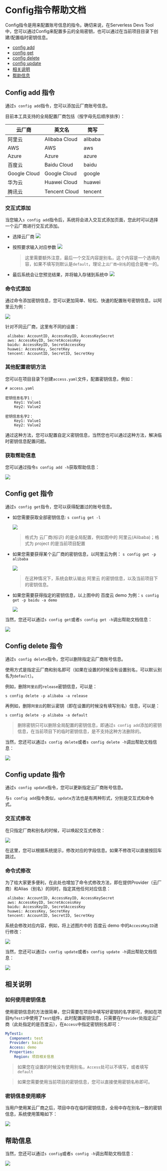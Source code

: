 # Config指令帮助文档

Config指令是用来配置账号信息的指令。确切来说，在Serverless Devs Tool中，您可以通过Config来配置多云的全局密钥，也可以通过在当前项目目录下创建/配置临时密钥信息。

- [config add](#Config-add-指令)
- [config get](#Config-get-指令)
- [config delete](#Config-delete-指令)
- [config update](#Config-update-指令)
- [相关说明](#相关说明)
- [帮助信息](#帮助信息)

## Config add 指令

通过`s config add`指令，您可以添加云厂商账号信息。

目前本工具支持的全局配置厂商包括（按字母先后顺序排序）：

|  云厂商   | 英文名  | 简写  |
|  ----  | ----  |  ----  |
| 阿里云  | Alibaba Cloud |  alibaba |
| AWS  | AWS |  aws |
| Azure  | Azure |  azure |
| 百度云  | Baidu Cloud |  baidu |
| Google Cloud  | Google Cloud |  google |
| 华为云  | Huawei Cloud |  huawei |
| 腾讯云  | Tencent Cloud |  tencent |

### 交互式添加

当您输入`s config add`指令后，系统将会进入交互式添加页面，您此时可以选择一个云厂商进行交互式添加。

- 选择云厂商
    ![](https://images.serverlessfans.com/s-tool/zh/s-config-add.jpg)

- 按照要求输入对应参数
    ![](https://images.serverlessfans.com/s-tool/zh/s-config-add-select.jpg)

    > 这里需要额外注意，最后一个交互内容是别名，这个内容是一个选填内容，如果不填写则默认是`default`，理论上`云厂商+别名`的组合是唯一的。
- 最后系统会让您预览结果，并将输入存储到系统中
    ![](https://images.serverlessfans.com/s-tool/zh/s-config-add-select-result.jpg)

### 命令式添加

通过命令添加密钥信息，您可以更加简单、轻松、快速的配置账号密钥信息。以阿里云为例：

![](https://images.serverlessfans.com/s-tool/zh/s-config-add-direct.jpg)
 
针对不同云厂商，这里有不同的设置：

```
 alibaba: AccountID, AccessKeyID, AccessKeySecret
 aws: AccessKeyID, SecretAccessKey
 baidu: AccessKeyID, SecretAccessKey
 huawei: AccessKey, SecretKey
 tencent: AccountID, SecretID, SecretKey
```

### 其他配置密钥方法

您可以在项目目录下创建`access.yaml`文件，配置密钥信息，例如：

```
# access.yaml

密钥信息名字1：
    Key1: Value1
    Key2: Value2

密钥信息名字2：
    Key1: Value1
    Key2: Value2
```

通过这种方法，您可以配置自定义密钥信息，当然您也可以通过这种方法，解决临时密钥信息配置问题。

### 获取帮助信息

您可以通过指令`s config add -h`获取帮助信息：

![](https://images.serverlessfans.com/s-tool/zh/s-config-add-help.jpg)

## Config get 指令

通过`s config get`指令，您可以获得配置过的账号信息。

- 如您需要获取全部密钥信息: `s config get -l`

    ![](https://images.serverlessfans.com/s-tool/zh/s-config-get-l.jpg)
    
    > 格式为 云厂商(标识) 的是全局配置，例如图中的 阿里云(Alibaba)；格式为 project 的是当前项目配置

- 如果您需要获得某个云厂商的密钥信息，以阿里云为例： `s config get -p alibaba`

    ![](https://images.serverlessfans.com/s-tool/zh/s-config-get-provider.jpg)
    
    > 在这种情况下，系统会默认输出 阿里云 的密钥信息，以及当前项目下的密钥信息。

- 如果您需要获得指定的密钥信息，以上图中的 百度云 demo 为例：`s config get -p baidu -a demo`

    ![](https://images.serverlessfans.com/s-tool/zh/s-config-get-provider-alias.jpg)

当然，您还可以通过`s config get`或者`s config get -h`调出帮助文档信息：

![](https://images.serverlessfans.com/s-tool/zh/s-config-get-help.jpg)

## Config delete 指令

通过`s config delete`指令，您可以删除指定云厂商账号信息。

使用方式是指定云厂商和别名即可（如果在设置的时候没有设置别名，可以默认别名为`default`）。

例如，删除`阿里云`的`release`密钥信息，可以是：

```
s config delete -p alibaba -a release
```

再例如，删除`阿里云`的默认密钥（即在设置的时候没有填写别名）信息，可以是：

```
s config delete -p alibaba -a default
```

> 删除密钥只可以删除全局配置的密钥信息，即通过`s config add`添加的密钥信息，在当前项目下的临时密钥信息，是不支持这种方法删除的。

当然，您还可以通过`s config delete`或者`s config delete -h`调出帮助文档信息：

![](https://images.serverlessfans.com/s-tool/zh/s-config-delete-help.jpg)

## Config update 指令

通过`s config update`指令，您可以更新指定云厂商账号信息。

与`s config add`指令类似，`update`方法也是有两种形式，分别是交互式和命令式。

### 交互式修改

在只指定厂商和别名的时候，可以唤起交互式修改：

![](https://images.serverlessfans.com/s-tool/zh/s-config-update-select.jpg)

在这里，您可以根据系统提示，修改对应的字段信息。如果不修改可以直接按回车跳过。

### 命令式修改

为了给大家更多便利，在此处也增加了命令式修改方法，即在提供Provider（云厂商）和Alias（别名）的同时，指定其他任何对应信息：

```
 alibaba: AccountID, AccessKeyID, AccessKeySecret
 aws: AccessKeyID, SecretAccessKey
 baidu: AccessKeyID, SecretAccessKey
 huawei: AccessKey, SecretKey
 tencent: AccountID, SecretID, SecretKey
```

系统会修改对应内容，例如，将上述图片中的 百度云 demo 中的`AccessKeyID`进行修改：

![](https://images.serverlessfans.com/s-tool/zh/s-config-update-direct.jpg)

当然，您还可以通过`s config update`或者`s config update -h`调出帮助文档信息：

![](https://images.serverlessfans.com/s-tool/zh/s-config-update-help.jpg)

## 相关说明

### 如何使用密钥信息

使用密钥信息的方法很简单，您只需要在项目中填写好密钥的名字即可，例如在项目`MyTest1`中使用了`test`组件，此时配置密钥信息，只需要在`Provider`处指定云厂商（此处指定的是百度云），在`Access`中指定密钥别名即可：

```yaml
MyTest1:
  Component: test
  Provider: baidu
  Access: demo
  Properties:
    Region: 项目相关信息
```

> 如果您在设置的时候没有使用别名，`Access`处可以不填写，或者填写`default`

> 如果您需要使用当前项目的密钥信息，您可以直接使用密钥名称即可。

### 密钥信息使用顺序

当用户使用某云厂商之后，项目中存在临时密钥信息，全局中存在别名一致的密钥信息，系统使用策略如下：

![](https://images.serverlessfans.com/s-tool/zh/s-config-extend-sort.jpg)

## 帮助信息

当然，您还可以通过`s config`或者`s config -h`调出帮助文档信息：

![](https://images.serverlessfans.com/s-tool/zh/s-config-help.jpg)